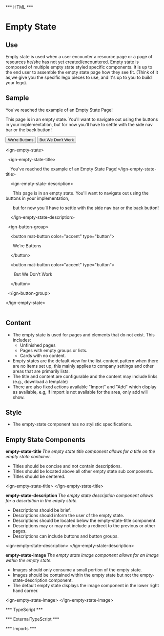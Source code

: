 *** HTML ***
# Empty State

## Use
Empty state is used when a user encounter a resource page or a page of resources he/she has not yet
created/encountered. Empty state is composed of multiple empty state styled specific components. It is up to the
end user to assemble the empty state page how they see fit. (Think of it as,we give you the specific lego pieces to use, and it's up to you to build your lego).


## Sample
<mat-tab-group>
    <mat-tab label="Component Sample">
        <div class="tab-height">
            <ign-empty-state>
                <ign-empty-state-title>
                   You've reached the example of an Empty State Page!</ign-empty-state-title>
                <ign-empty-state-description>
                   <p>This page is in an empty state. You'll want to navigate out using the buttons in your implementation,
                       but for now you'll have to settle with the side nav bar or the back button!</p>
                </ign-empty-state-description>
                <ign-button-group>
                    <button mat-button color="accent" type="button">
                        We're Buttons
                    </button>
                    <button mat-button color="accent" type="button">
                        But We Don't Work
                    </button>
                </ign-button-group>
            </ign-empty-state>
        </div></mat-tab>
    <mat-tab label="HTML"><div class="tab-height">
        <table style="width:100%">
            <p>&lt;ign-empty-state&gt;</p>
            <p>&nbsp;&nbsp;&lt;ign-empty-state-title&gt;</p>
            <p>&nbsp;&nbsp;&nbsp;&nbsp;You've reached the example of an Empty State Page!&lt;/ign-empty-state-title&gt;</p>
            <p> &nbsp;&nbsp;&nbsp;&nbsp;&lt;ign-empty-state-description&gt;</p>
            <p>&nbsp;&nbsp;&nbsp;&nbsp;&nbsp;&nbsp;This page is in an empty state. You'll want to navigate out using the buttons in your implementation,</p>
            <p>&nbsp;&nbsp;&nbsp;&nbsp;&nbsp;&nbsp;but for now you'll have to settle with the side nav bar or the back button!</p>
            <p> &nbsp;&nbsp;&nbsp;&nbsp;&lt;/ign-empty-state-description&gt;</p>
            <p> &nbsp;&nbsp;&lt;ign-button-group&gt;</p>
            <p> &nbsp;&nbsp;&nbsp;&nbsp;&lt;button mat-button color="accent" type="button"&gt;</p>
            <p>&nbsp;&nbsp;&nbsp;&nbsp;&nbsp;&nbsp;We're Buttons</p>
            <p>&nbsp;&nbsp;&nbsp;&nbsp;&lt;/button&gt;</p>
            <p>&nbsp;&nbsp;&nbsp;&nbsp;&lt;button mat-button color="accent" type="button"&gt;</p>
            <p> &nbsp;&nbsp;&nbsp;&nbsp;&nbsp;&nbsp; But We Don't Work</p>
            <p> &nbsp;&nbsp;&nbsp;&nbsp;&lt;/button&gt;</p>
            <p> &nbsp;&nbsp;&lt;/ign-button-group&gt;</p>
            <p> &lt;/ign-empty-state&gt;</p>
        </table>
    </div></mat-tab>
</mat-tab-group>

## Content

* The empty state is used for pages and elements that do not exist. This includes:
    * Unfinished pages
    * Pages with empty groups or lists.
    * Cards with no content.
* Empty states are the default view for the list-content pattern when there are no items set up, this mainly applies to company settings and other areas that are primarily lists.
* The title and content are configurable and the content may include links (e.g., download a template)
* There are also fixed actions available "Import" and "Add" which display as available, e.g, if import is not available for the area, only add will show.

## Style

* The empty-state component has no stylistic specifications.

## Empty State Components

<mat-accordion id="accordion">
    <mat-expansion-panel>
        <mat-expansion-panel-header>
            <mat-panel-title><b>
                empty-state-title
            </b></mat-panel-title>
            <mat-panel-description><i>The empty state title component allows for a title on the empty state container.</i></mat-panel-description>
        </mat-expansion-panel-header>
        <mat-tab-group>
            <mat-tab label="Component Styling"><div class="tab-height">
                <ul>
                    <li>Titles should be concise and not contain descriptions.</li>
                    <li>Titles should be located above all other empty state sub components.</li>
                    <li>Titles should be centered.</li>
                </ul>
            </div></mat-tab>
            <mat-tab label="HTML"><div class="tab-height">
                <p>&lt;ign-empty-state-title&gt; &lt;/ign-empty-state-title&gt;</p>
            </div></mat-tab>
        </mat-tab-group>
    </mat-expansion-panel>
    <mat-expansion-panel>
        <mat-expansion-panel-header>
            <mat-panel-title><b>
                empty-state-description
            </b></mat-panel-title>
            <mat-panel-description><i>The empty state description component allows for a description in the empty state.</i></mat-panel-description>
        </mat-expansion-panel-header>
        <mat-tab-group>
            <mat-tab label="Component Styling"><div class="tab-height">
                <ul>
                    <li>Descriptions should be brief.</li>
                    <li>Descriptions should inform the user of the empty state.</li>
                    <li>Descriptions should be located below the empty-state-title component.</li>
                    <li>Descriptions may or may not include a redirect to the previous or other pages.</li>
                    <li>Descriptions can include buttons and button groups.</li>
                </ul>
            </div></mat-tab>
            <mat-tab label="HTML"><div class="tab-height">
                <p>&lt;ign-empty-state-description&gt; &lt;/ign-empty-state-description&gt;</p>
            </div></mat-tab>
        </mat-tab-group>
    </mat-expansion-panel>
    <mat-expansion-panel>
        <mat-expansion-panel-header>
            <mat-panel-title><b>
                empty-state-image
            </b></mat-panel-title>
            <mat-panel-description><i>The empty state image component allows for an image within the empty state.</i></mat-panel-description>
        </mat-expansion-panel-header>
        <mat-tab-group>
            <mat-tab label="Component Styling"><div class="tab-height">
                <ul>
                    <li>Images should only consume a small portion of the empty state.</li>
                    <li>Images should be contained within the empty state but not the empty-state-description component.</li>
                    <li>The default empty state displays the image component in the lower right hand corner.</li>
                </ul>
            </div></mat-tab>
            <mat-tab label="HTML"><div class="tab-height">
                <p>&lt;ign-empty-state-image&gt; &lt;/ign-empty-state-image&gt;</p>
            </div></mat-tab>
        </mat-tab-group>
    </mat-expansion-panel>
</mat-accordion>

*** TypeScript *** 

*** ExternalTypeScript ***

*** Imports ***
